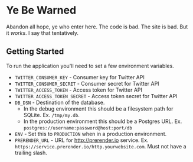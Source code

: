 # Ye Be Warned

Abandon all hope, ye who enter here. The code is bad. The site is bad. But it
_works_. I say that tentatively.

## Getting Started

To run the application you'll need to set a few environment variables.

* `TWITTER_CONSUMER_KEY` - Consumer key for Twitter API
* `TWITTER_CONSUMER_SECRET` - Consumer secret for Twitter API
* `TWITTER_ACCESS_TOKEN` - Access token for Twitter API
* `TWITTER_ACCESS_TOKEN_SECRET` - Access token secret for Twitter API
* `DB_DSN` - Destination of the database.
  * In the debug environment this should be a filesystem path for SQLite. Ex.
    `/tmp/my.db`.
  * In the production environment this should be a Postgres URL. Ex.
    `postgres://username:password@host:port/db`
* `ENV` - Set this to `PRODUCTION` when in a production environment.
* `PRERENDER_URL` - URL for http://prerender.io service. Ex.
  `https://service.prerender.io/http.yourwebsite.com`. Must not have a trailing
  slash.
